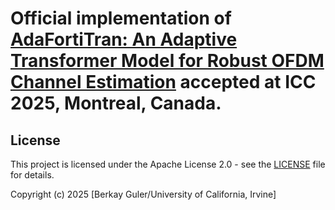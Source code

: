 # Official implementation of [AdaFortiTran: An Adaptive Transformer Model for Robust OFDM Channel Estimation](https://arxiv.org/abs/2505.09076) accepted at ICC 2025, Montreal, Canada.


## License

This project is licensed under the Apache License 2.0 - see the [LICENSE](LICENSE) file for details.

Copyright (c) 2025 [Berkay Guler/University of California, Irvine]
